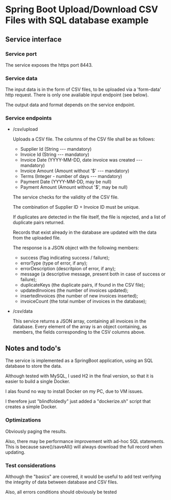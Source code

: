 # Spring Boot Upload/Download CSV Files with SQL database example

## Service interface
### Service port
The service exposes the https port 8443.

### Service data

The input data is in the form of CSV files, to be uploaded via a 'form-data' http request. 
There is only one avaliable input endpoint (see below). 

The output data and format depends on the service endpoint.

### Service endpoints

- /csv/upload

    Uploads a CSV file. The columns of the CSV file shall be as follows:
    
    - Supplier Id (String --- mandatory)
    - Invoice Id (String --- mandatory)
    - Invoice Date (YYYY-MM-DD, date invoice was created --- mandatory)
    - Invoice Amount (Amount without '$' --- mandatory)
    - Terms (Integer - number of days --- mandatory)
    - Payment Date (YYYY-MM-DD, may be null)
    - Payment Amount (Amount without '$', may be null)
    
    The service checks for the validity of the CSV file. 
    
    The combination of Supplier ID + Invoice ID must be unique. 
    
    If duplicates are detected in the file itself, the file is rejected, and a list of duplicate pairs returned. 
    
    Records that exist already in the database are updated with the data from the uploaded file.
    
    The response is a JSON object with the following members:
    - success (flag indicating success / failure);
    - errorType (type of error, if any);
    - errorDescription (descritpion of error, if any);
    - message (a descriptive message, present both in case of success or failure);
    - duplicateKeys (the duplicate pairs, if found in the CSV file);
    - updatedInvoices (the number of invoices updated);
    - insertedInvoices (the number of new invoices inserted);
    - invoiceCount (the total number of invoices in the database);
    
 - /csv/data
      
     This service returns a JSON array, containing all invoices in the database. 
     Every element of the array is an object containing, as members, the
     fields corresponding to the CSV columns above.                                                                
                                                                           
## Notes and todo's

The service is implemented as a SpringBoot application, using an SQL database to store the data.

Although tested with MySQL, I used H2 in the final version, so that it is easier to build a single Docker.

I alas found no way to install Docker on my PC, due to VM issues.

I therefore just "blindfoldedly" just added a "dockerize.sh" script that
creates a simple Docker.

### Optimizations

Obviously paging the results.

Also, there may be performance improvement with ad-hoc SQL statements. This is because save()/saveAll() will always download
the full record when updating.

### Test considerations

Although the "basics" are covered, it would be useful to add test verifying the
integrity of data between database and CSV files.

Also, all errors conditions should obviously be tested

